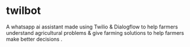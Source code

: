 # twilbot
A whatsapp ai assistant made using Twilio &amp; Dialogflow to help farmers understand agricultural problems &amp; give farming solutions to help farmers make better decisions .  
